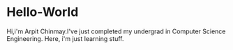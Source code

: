 # Hello-World
Hi,i'm Arpit Chinmay.I've just completed my undergrad in Computer Science Engineering.
Here, i'm just learning stuff.
